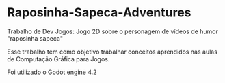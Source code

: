 # Raposinha-Sapeca-Adventures
Trabalho de Dev Jogos: Jogo 2D sobre o personagem de vídeos de humor "raposinha sapeca"

Esse trabalho tem como objetivo trabalhar conceitos aprendidos nas aulas de Computação Gráfica para Jogos.

Foi utilizado o Godot engine 4.2
